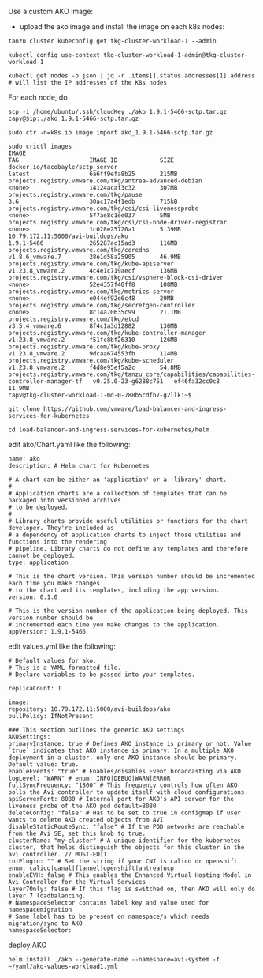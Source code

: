 Use a custom AKO image:
- upload the ako image and install the image on each k8s nodes:

```tanzu cluster kubeconfig get tkg-cluster-workload-1 --admin```

```kubectl config use-context tkg-cluster-workload-1-admin@tkg-cluster-workload-1```

```kubectl get nodes -o json | jq -r .items[].status.addresses[1].address # will list the IP addresses of the K8s nodes```

For each node, do

```scp -i /home/ubuntu/.ssh/cloudKey ./ako_1.9.1-5466-sctp.tar.gz capv@$ip:./ako_1.9.1-5466-sctp.tar.gz```

```sudo ctr -n=k8s.io image import ako_1.9.1-5466-sctp.tar.gz```

```
sudo crictl images
IMAGE                                                                                         TAG                    IMAGE ID            SIZE
docker.io/tacobayle/sctp_server                                                               latest                 6a6ff9efa8b25       215MB
projects.registry.vmware.com/tkg/antrea-advanced-debian                                       <none>                 14124acaf3c32       307MB
projects.registry.vmware.com/tkg/pause                                                        3.6                    30ac17a4f1edb       715kB
projects.registry.vmware.com/tkg/csi/csi-livenessprobe                                        <none>                 577ae8c1ee037       5MB
projects.registry.vmware.com/tkg/csi/csi-node-driver-registrar                                <none>                 1c028e25720a1       5.39MB
10.79.172.11:5000/avi-buildops/ako                                                            1.9.1-5466             265287ac15ad3       116MB
projects.registry.vmware.com/tkg/coredns                                                      v1.8.6_vmware.7        28e1d58a25905       46.9MB
projects.registry.vmware.com/tkg/kube-apiserver                                               v1.23.8_vmware.2       4c4e1c719aecf       136MB
projects.registry.vmware.com/tkg/csi/vsphere-block-csi-driver                                 <none>                 52e4357f40ff8       108MB
projects.registry.vmware.com/tkg/metrics-server                                               <none>                 e044ef92e6c48       29MB
projects.registry.vmware.com/tkg/secretgen-controller                                         <none>                 8c14a70635c99       21.1MB
projects.registry.vmware.com/tkg/etcd                                                         v3.5.4_vmware.6        8f4c1a3d12882       130MB
projects.registry.vmware.com/tkg/kube-controller-manager                                      v1.23.8_vmware.2       f51fc8bf26310       126MB
projects.registry.vmware.com/tkg/kube-proxy                                                   v1.23.8_vmware.2       9dcaa674553fb       114MB
projects.registry.vmware.com/tkg/kube-scheduler                                               v1.23.8_vmware.2       f4d8e95ef5a2c       54.8MB
projects.registry.vmware.com/tkg/tanzu_core/capabilities/capabilities-controller-manager-tf   v0.25.0-23-g6288c751   ef46fa32cc0c8       11.9MB
capv@tkg-cluster-workload-1-md-0-788b5cdfb7-g2llk:~$
```


```git clone https://github.com/vmware/load-balancer-and-ingress-services-for-kubernetes```

```cd load-balancer-and-ingress-services-for-kubernetes/helm```


edit ako/Chart.yaml like the following:

```apiVersion: v2
name: ako
description: A Helm chart for Kubernetes

# A chart can be either an 'application' or a 'library' chart.
#
# Application charts are a collection of templates that can be packaged into versioned archives
# to be deployed.
#
# Library charts provide useful utilities or functions for the chart developer. They're included as
# a dependency of application charts to inject those utilities and functions into the rendering
# pipeline. Library charts do not define any templates and therefore cannot be deployed.
type: application

# This is the chart version. This version number should be incremented each time you make changes
# to the chart and its templates, including the app version.
version: 0.1.0

# This is the version number of the application being deployed. This version number should be
# incremented each time you make changes to the application.
appVersion: 1.9.1-5466
```

edit values.yml like the following:

```
# Default values for ako.
# This is a YAML-formatted file.
# Declare variables to be passed into your templates.

replicaCount: 1

image:
repository: 10.79.172.11:5000/avi-buildops/ako
pullPolicy: IfNotPresent

### This section outlines the generic AKO settings
AKOSettings:
primaryInstance: true # Defines AKO instance is primary or not. Value `true` indicates that AKO instance is primary. In a multiple AKO deployment in a cluster, only one AKO instance should be primary. Default value: true.
enableEvents: "true" # Enables/disables Event broadcasting via AKO
logLevel: "WARN" # enum: INFO|DEBUG|WARN|ERROR
fullSyncFrequency: "1800" # This frequency controls how often AKO polls the Avi controller to update itself with cloud configurations.
apiServerPort: 8080 # Internal port for AKO's API server for the liveness probe of the AKO pod default=8080
deleteConfig: "false" # Has to be set to true in configmap if user wants to delete AKO created objects from AVI
disableStaticRouteSync: "false" # If the POD networks are reachable from the Avi SE, set this knob to true.
clusterName: "my-cluster" # A unique identifier for the kubernetes cluster, that helps distinguish the objects for this cluster in the avi controller. // MUST-EDIT
cniPlugin: "" # Set the string if your CNI is calico or openshift. enum: calico|canal|flannel|openshift|antrea|ncp
enableEVH: false # This enables the Enhanced Virtual Hosting Model in Avi Controller for the Virtual Services
layer7Only: false # If this flag is switched on, then AKO will only do layer 7 loadbalancing.
# NamespaceSelector contains label key and value used for namespacemigration
# Same label has to be present on namespace/s which needs migration/sync to AKO
namespaceSelector:
```

deploy AKO

```helm install ./ako --generate-name --namespace=avi-system -f ~/yaml/ako-values-workload1.yml``` 
  